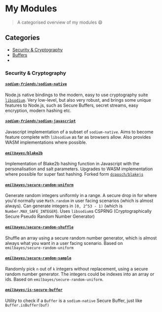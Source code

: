 # My Modules

> A categorised overview of my modules :smile:

## Categories

- [Security & Cryptography]()
- [Buffers]()
-

### Security & Cryptography

#### [<code><i>sodium-friends</i>/<b>sodium-native</b></code>](https://github.com/sodium-friends/sodium-native)

Node.js native bindings to the modern, easy to use cryptography suite [`libsodium`](https://github.com/jedisct1/libsodium). Very low-level, but also
very robust, and brings some unique features to Node.js, such as Secure Buffers,
secret streams, easy encryption, modern hashing etc.

#### [<code><i>sodium-friends</i>/<b>sodium-javascript</b></code>](https://github.com/sodium-friends/sodium-javascript)

Javascript implementation of a subset of `sodium-native`. Aims to become feature
complete with `libsodium` as far as browsers allow. Also provides WASM
implementations where possible.

#### [<code><i>emilbayes</i>/<b>blake2b</b></code>](https://github.com/emilbayes/blake2b)

Implementation of Blake2b hashing function in Javascript with the
personalisation and salt parameters. Upgrades to WASM implementation where
possible for super fast hashing. Forked form [`dcposch/blakejs`](https://github.com/dcposch/blakejs)

#### [<code><i>emilbayes</i>/<b>secure-random-uniform</b></code>](https://github.com/emilbayes/secure-random-uniform)

Generate random integers uniformly in a range. A secure drop in for where you'd
normally use `Math.random` in user facing scenarios (which is almost always).
Can generate integers in `[0, 2^53 - 1)` (which is `Number.MAX_SAFE_INTEGER`).
Uses `libsodium`s CSPRNG (Cryptographically Secure Pseudo Random Number Generator)

#### [<code><i>emilbayes</i>/<b>secure-random-shuffle</b></code>](https://github.com/emilbayes/secure-random-shuffle)

Shuffle an array using a secure random number generator, which is almost always
what you want in a user facing scenario. Based on `emilbayes/secure-random-uniform`

#### [<code><i>emilbayes</i>/<b>secure-random-sample</b></code>](https://github.com/emilbayes/secure-random-shuffle)

Randomly pick `n` out of `k` integers without replacement, using a secure random
number generator. The integers could be indexes into an array or ids. Based on
`emilbayes/secure-random-uniform`.

#### [<code><i>emilbayes</i>/<b>is-secure-buffer</b></code>](https://github.com/emilbayes/is-secure-buffer)

Utility to check if a `Buffer` is a `sodium-native` Secure Buffer,
just like `Buffer.isBuffer(buf)`

